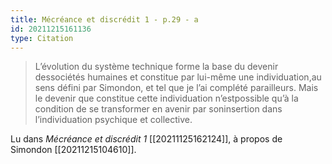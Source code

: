 ```yaml
---
title: Mécréance et discrédit 1 - p.29 - a
id: 20211215161136
type: Citation
---
```


> L’évolution du système technique forme la base du devenir dessociétés humaines et constitue par lui-même une individuation,au sens défini par Simondon, et tel que je l’ai complété parailleurs. Mais le devenir que constitue cette individuation n’estpossible qu’à la condition de se transformer en avenir par soninsertion dans l’individuation psychique et collective.

Lu dans *Mécréance et discrédit 1* [[20211125162124]], à propos de Simondon [[20211215104610]].